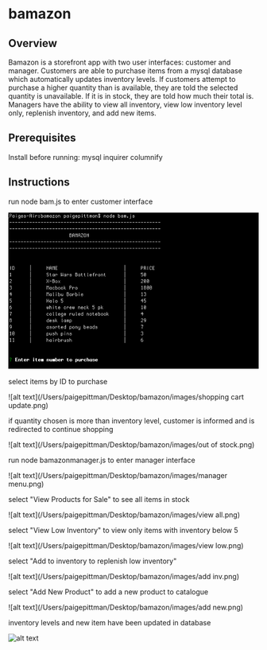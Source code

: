 # bamazon

## Overview

Bamazon is a storefront app with two user interfaces: customer and manager. Customers are able to purchase items from a mysql database which automatically updates inventory levels. If customers attempt to purchase a higher quantity than is available, they are told the selected quantity is unavailable. If it is in stock, they are told how much their total is. 
Managers have the ability to view all inventory, view low inventory level only, replenish inventory, and add new items. 

## Prerequisites
Install before running: 
mysql
inquirer
columnify

## Instructions

run node bam.js to enter customer interface

![alt text](https://github.com/paigepittman/bamazon/blob/master/images/main%20menu.png?raw=true)

select items by ID to purchase

![alt text](/Users/paigepittman/Desktop/bamazon/images/shopping cart update.png)

if quantity chosen is more than inventory level, customer is informed and is redirected to continue shopping

![alt text](/Users/paigepittman/Desktop/bamazon/images/out of stock.png)

run node bamazonmanager.js to enter manager interface

![alt text](/Users/paigepittman/Desktop/bamazon/images/manager menu.png)

select "View Products for Sale" to see all items in stock

![alt text](/Users/paigepittman/Desktop/bamazon/images/view all.png)

select "View Low Inventory" to view only items with inventory below 5

![alt text](/Users/paigepittman/Desktop/bamazon/images/view low.png)

select "Add to inventory to replenish low inventory"

![alt text](/Users/paigepittman/Desktop/bamazon/images/add inv.png)

select "Add New Product" to add a new product to catalogue

![alt text](/Users/paigepittman/Desktop/bamazon/images/add new.png)

inventory levels and new item have been updated in database

![alt text](/Users/paigepittman/Desktop/bamazon/images/updated.png)
